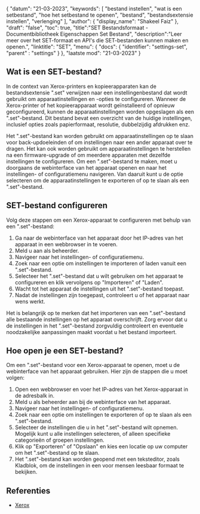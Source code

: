 {
"datum": "21-03-2023",
  "keywords": [
"bestand instellen",
"wat is een setbestand",
"hoe het setbestand te openen",
"bestand",
"bestandsextensie instellen",
"verlenging"
],
  "author": {
"display_name": "Shakeel Faiz"
},
"draft": "false",
"toc": true,
"title":"SET Bestandsformaat - Documentbibliotheek Eigenschappen Set Bestand",
  "description":"Leer meer over het SET-formaat en API's die SET-bestanden kunnen maken en openen.",
"linktitle": "SET",
  "menu": {
    "docs": {
      "identifier": "settings-set",
"parent" : "settings"
}
},
"laatste mod": "21-03-2023"
}

## Wat is een SET-bestand?

In de context van Xerox-printers en kopieerapparaten kan de bestandsextensie ".set" verwijzen naar een instellingenbestand dat wordt gebruikt om apparaatinstellingen en -opties te configureren. Wanneer de Xerox-printer of het kopieerapparaat wordt geïnstalleerd of opnieuw geconfigureerd, kunnen de apparaatinstellingen worden opgeslagen als een ".set"-bestand. Dit bestand bevat een overzicht van de huidige instellingen, inclusief opties zoals papierformaat, resolutie, dubbelzijdig afdrukken enz.

Het ".set"-bestand kan worden gebruikt om apparaatinstellingen op te slaan voor back-updoeleinden of om instellingen naar een ander apparaat over te dragen. Het kan ook worden gebruikt om apparaatinstellingen te herstellen na een firmware-upgrade of om meerdere apparaten met dezelfde instellingen te configureren. Om een ".set"-bestand te maken, moet u doorgaans de webinterface van het apparaat openen en naar het instellingen- of configuratiemenu navigeren. Van daaruit kunt u de optie selecteren om de apparaatinstellingen te exporteren of op te slaan als een ".set"-bestand.

## SET-bestand configureren

Volg deze stappen om een Xerox-apparaat te configureren met behulp van een ".set"-bestand:

1. Ga naar de webinterface van het apparaat door het IP-adres van het apparaat in een webbrowser in te voeren.
2. Meld u aan als beheerder.
3. Navigeer naar het instellingen- of configuratiemenu.
4. Zoek naar een optie om instellingen te importeren of laden vanuit een ".set"-bestand.
5. Selecteer het ".set"-bestand dat u wilt gebruiken om het apparaat te configureren en klik vervolgens op "Importeren" of "Laden".
6. Wacht tot het apparaat de instellingen uit het ".set"-bestand toepast.
7. Nadat de instellingen zijn toegepast, controleert u of het apparaat naar wens werkt.

Het is belangrijk op te merken dat het importeren van een ".set"-bestand alle bestaande instellingen op het apparaat overschrijft. Zorg ervoor dat u de instellingen in het ".set"-bestand zorgvuldig controleert en eventuele noodzakelijke aanpassingen maakt voordat u het bestand importeert.

## Hoe open je een SET-bestand?

Om een ".set"-bestand voor een Xerox-apparaat te openen, moet u de webinterface van het apparaat gebruiken. Hier zijn de stappen die u moet volgen:

1. Open een webbrowser en voer het IP-adres van het Xerox-apparaat in de adresbalk in.
2. Meld u als beheerder aan bij de webinterface van het apparaat.
3. Navigeer naar het instellingen- of configuratiemenu.
4. Zoek naar een optie om instellingen te exporteren of op te slaan als een ".set"-bestand.
5. Selecteer de instellingen die u in het ".set"-bestand wilt opnemen. Mogelijk kunt u alle instellingen selecteren, of alleen specifieke categorieën of groepen instellingen.
6. Klik op "Exporteren" of "Opslaan" en kies een locatie op uw computer om het ".set"-bestand op te slaan.
7. Het ".set"-bestand kan worden geopend met een teksteditor, zoals Kladblok, om de instellingen in een voor mensen leesbaar formaat te bekijken.

## Referenties
* [Xerox](https://en.wikipedia.org/wiki/Xerox)

